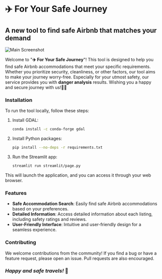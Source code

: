 # ✈️  For Your Safe Journey

## A new tool to find safe Airbnb that matches your demand

![Main Screenshot](https://github.com/ImPJH/BKMS_Project/assets/86909645/0e7ad584-51bc-434e-85ce-bd2a954a326b)

Welcome to "**✈️ For Your Safe Journey**"! This tool is designed to help you find safe Airbnb accommodations that meet your specific requirements. Whether you prioritize security, cleanliness, or other factors, our tool aims to make your journey worry-free. Especially for your utmost safety, our service provides you with **danger analysis** results. Wishing you a happy and secure journey with us!🗽✨

### Installation

To run the tool locally, follow these steps:

1. Install GDAL:
   ```bash
   conda install -c conda-forge gdal
   ```
2. Install Python packages:
   ```bash
   pip install --no-deps -r requirements.txt
   ```
3. Run the Streamlit app:
   ```bash
   streamlit run streamlit/page.py
   ```
   
This will launch the application, and you can access it through your web browser.

### Features

- **Safe Accommodation Search**: Easily find safe Airbnb accommodations based on your preferences.
- **Detailed Information**: Access detailed information about each listing, including safety ratings and reviews.
- **User-Friendly Interface**: Intuitive and user-friendly design for a seamless experience.

### Contributing
We welcome contributions from the community! If you find a bug or have a feature request, please open an issue. Pull requests are also encouraged.


### _Happy and safe travels!_ 🧸

